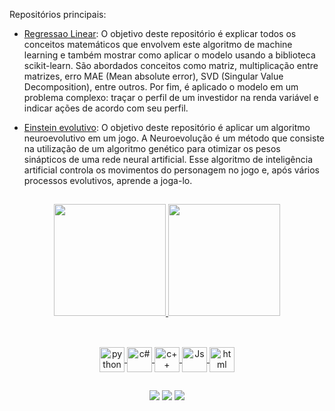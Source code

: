 Repositórios principais:
- [Regressao Linear](https://github.com/Roberto-Junior/RegressaoLinear): O objetivo deste repositório é explicar todos os conceitos matemáticos que envolvem este algoritmo de machine learning e também mostrar como aplicar o modelo usando a biblioteca scikit-learn. São abordados conceitos como matriz, multiplicação entre matrizes, erro MAE (Mean absolute error), SVD (Singular Value Decomposition), entre outros. Por fim, é aplicado o modelo em um problema complexo: traçar o perfil de um investidor na renda variável e indicar ações de acordo com seu perfil.

- [Einstein evolutivo](https://github.com/Roberto-Junior/Einstein-evolutivo): O objetivo deste repositório é aplicar um algoritmo neuroevolutivo em um jogo. A Neuroevolução é um método que consiste na utilização de um algoritmo genético para otimizar os pesos sinápticos de uma rede neural artificial. Esse algoritmo de inteligência artificial controla os movimentos do personagem no jogo e, após vários processos evolutivos, aprende a joga-lo.

##

<div align="center">
  <a href="https://github.com/Roberto-Junior">
  <img height="178.9em" src="https://github-readme-stats.vercel.app/api?username=Roberto-Junior&show_icons=true&theme=nord&include_all_commits=true&count_private=true"/>
  <img height="178.9em" src="https://github-readme-stats.vercel.app/api/top-langs/?username=Roberto-Junior&layout=compact&langs_count=7&theme=nord"/>
</div>
    
  ##
    
 <div style="display: inline_block" align="center"><br>
   <img align="center" alt="python" height="40" width="40" src="https://cdn.jsdelivr.net/gh/devicons/devicon/icons/python/python-original-wordmark.svg">
  <img align="center" alt="c#" height="40" width="40" src="https://cdn.jsdelivr.net/gh/devicons/devicon/icons/csharp/csharp-original.svg">
   <img align="center" alt="c++" height="40" width="40" src="https://cdn.jsdelivr.net/gh/devicons/devicon/icons/cplusplus/cplusplus-original.svg">
  <img align="center" alt="Js" height="40" width="40" src="https://cdn.jsdelivr.net/gh/devicons/devicon/icons/javascript/javascript-original.svg">
   <img align="center" alt="html" height="40" width="40" src="https://cdn.jsdelivr.net/gh/devicons/devicon/icons/html5/html5-original-wordmark.svg">
</div>

##

<div align="center">
    <a href="https://www.linkedin.com/in/roberto-domingues-junior-370792176/" target="_blank"> <img src="https://img.shields.io/badge/LinkedIn-0077B5?style=for-the-badge&logo=linkedin&logoColor=white" target="_blank"></a>
     <a href="https://medium.com/@robertojunior_81906" target="_blank"> <img src="https://img.shields.io/badge/Medium-12100E?style=for-the-badge&logo=medium&logoColor=white" target="_blank"></a>
     <a href="https://stackoverflow.com/users/11069286/roberto-jr" target="_blank"> <img src="https://img.shields.io/badge/Stack_Overflow-FE7A16?style=for-the-badge&logo=stack-overflow&logoColor=white" target="_blank"></a>
    </div>
